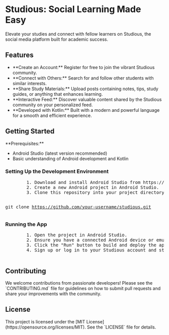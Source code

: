 <h1>Studious: Social Learning Made Easy</h1>
    <p>Elevate your studies and connect with fellow learners on Studious, the social media platform built for academic success.</p>

  <h2>Features</h2>
    <ul>
        <li>**Create an Account:** Register for free to join the vibrant Studious community.</li>
        <li>**Connect with Others:** Search for and follow other students with similar interests.</li>
        <li>**Share Study Materials:** Upload posts containing notes, tips, study guides, or anything that enhances learning.</li>
        <li>**Interactive Feed:** Discover valuable content shared by the Studious community on your personalized feed.</li>
        <li>**Developed with Kotlin:** Built with a modern and powerful language for a smooth and efficient experience.</li>
    </ul>

  <h2>Getting Started</h2>
    <p>**Prerequisites:**</p>
    <ul>
        <li>Android Studio (latest version recommended)</li>
        <li>Basic understanding of Android development and Kotlin</li>
    </ul>

  <h3>Setting Up the Development Environment</h3>
    <pre>
        1. Download and install Android Studio from https://developer.android.com/studio.
        2. Create a new Android project in Android Studio.
        3. Clone this repository into your project directory:

   git clone https://github.com/your-username/studious.git
    </pre>

  <h3>Running the App</h3>
    <pre>
        1. Open the project in Android Studio.
        2. Ensure you have a connected Android device or emulator.
        3. Click the "Run" button to build and deploy the app to your device.
        4. Sign up or log in to your Studious account and start exploring!
    </pre>

  <h2>Contributing</h2>
    <p>We welcome contributions from passionate developers! Please see the `CONTRIBUTING.md` file for guidelines on how to submit pull requests and share your improvements with the community.</p>

  <h2>License</h2>
    <p>This project is licensed under the [MIT License](https://opensource.org/licenses/MIT). See the `LICENSE` file for details.</p>
